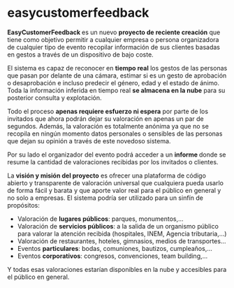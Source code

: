 # easycustomerfeedback
<!-- wp:paragraph -->
<p><strong>EasyCustomerFeedback </strong>es un nuevo <strong>proyecto de reciente creación</strong> que tiene como objetivo permitir a cualquier empresa o persona organizadora de cualquier tipo de evento recopilar información de sus clientes basadas en gestos a través de un dispositivo de bajo coste.</p>
<!-- /wp:paragraph -->

<!-- wp:paragraph -->
<p>El sistema es capaz de reconocer en <strong>tiempo real</strong> los gestos de las personas que pasan por delante de una cámara, estimar si es un gesto de aprobación o desaprobación e incluso predecir el género, edad y el estado de ánimo.  Toda la información inferida en tiempo real <strong>se almacena en la nube</strong> para su posterior consulta y explotación.</p>
<!-- /wp:paragraph -->

<!-- wp:paragraph -->
<p>Todo el proceso <strong>apenas requiere esfuerzo ni espera</strong> por parte de los invitados que ahora podrán dejar su valoración en apenas un par de segundos.  Además, la valoración es totalmente anónima ya que no se recopila en ningún momento datos personales o sensibles de las personas que dejan su opinión a través de este novedoso sistema.</p>
<!-- /wp:paragraph -->

<!-- wp:paragraph -->
<p>Por su lado el organizador del evento podrá acceder a un <strong>informe </strong>donde se resume la cantidad de valoraciones recibidas por los invitados o clientes.</p>
<!-- /wp:paragraph -->

<!-- wp:paragraph -->
<p>La <strong>visión y misión del proyecto</strong> es ofrecer una plataforma de código abierto y transparente de valoración universal que cualquiera pueda usarlo de forma fácil y barata y que aporte valor real para el público en general y no solo a empresas.  El sistema podría ser utilizado para un sinfín de propósitos:</p>
<!-- /wp:paragraph -->

<!-- wp:list -->
<ul><li>Valoración de <strong>lugares públicos</strong>: parques, monumentos,...</li><li>Valoración de <strong>servicios públicos</strong>: a la salida de un organismo público para valorar la atención recibida (hospitales, INEM, Agencia tributaria,...)</li><li>Valoración de restaurantes, hoteles, gimnasios, medios de transportes...</li><li>Eventos <strong>particulares</strong>: bodas, comuniones, bautizos, cumpleaños,...</li><li>Eventos <strong>corporativos</strong>: congresos, convenciones, team building,...</li></ul>
<!-- /wp:list -->

<!-- wp:paragraph -->
<p>Y todas esas valoraciones estarían disponibles en la nube y accesibles para el público en general.</p>
<!-- /wp:paragraph -->

